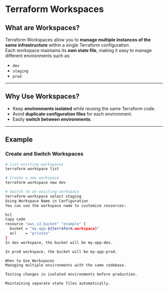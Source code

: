 # Terraform Workspaces

## What are Workspaces?

Terraform Workspaces allow you to **manage multiple instances of the same infrastructure** within a single Terraform configuration.  
Each workspace maintains its **own state file**, making it easy to manage different environments such as:

- `dev`
- `staging`
- `prod`

---

## Why Use Workspaces?

- Keep **environments isolated** while reusing the same Terraform code.
- Avoid **duplicate configuration files** for each environment.
- Easily **switch between environments**.

---

## Example

### Create and Switch Workspaces

```bash
# List existing workspaces
terraform workspace list

# Create a new workspace
terraform workspace new dev

# Switch to an existing workspace
terraform workspace select staging
Using Workspace Name in Configuration
You can use the workspace name to customize resources:

hcl
Copy code
resource "aws_s3_bucket" "example" {
  bucket = "my-app-${terraform.workspace}"
  acl    = "private"
}
In dev workspace, the bucket will be my-app-dev.

In prod workspace, the bucket will be my-app-prod.

When to Use Workspaces
Managing multiple environments with the same codebase.

Testing changes in isolated environments before production.

Maintaining separate state files automatically.

